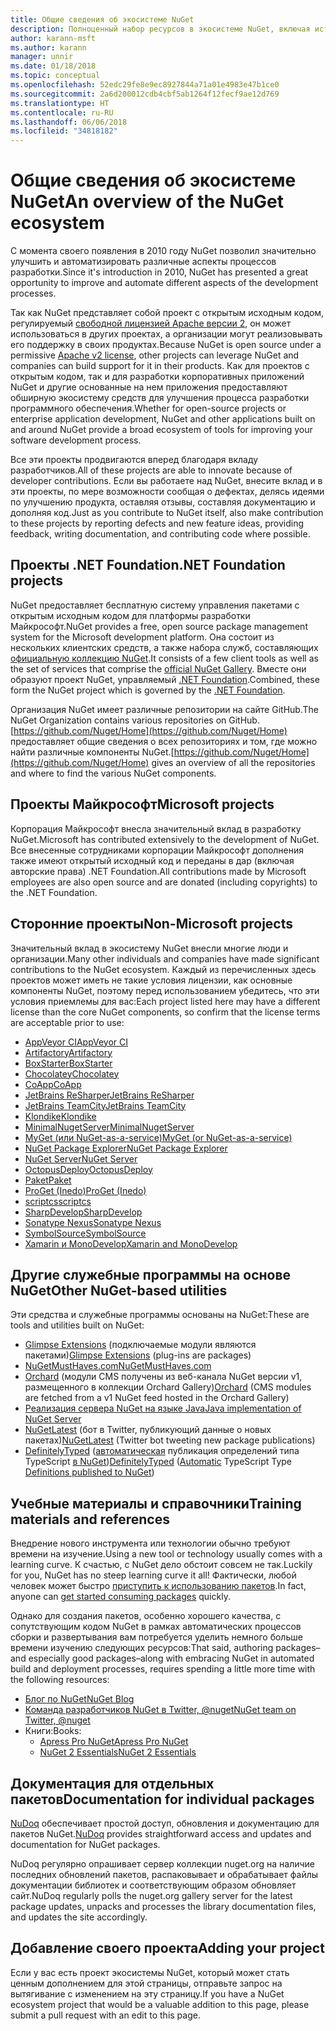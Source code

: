 ```yaml
---
title: Общие сведения об экосистеме NuGet
description: Полноценный набор ресурсов в экосистеме NuGet, включая источники NuGet, проекты NuGet сторонних поставщиков, служебные программы и учебные материалы.
author: karann-msft
ms.author: karann
manager: unnir
ms.date: 01/18/2018
ms.topic: conceptual
ms.openlocfilehash: 52edc29fe8e9ec8927844a71a01e4983e47b1ce0
ms.sourcegitcommit: 2a6d200012cdb4cbf5ab1264f12fecf9ae12d769
ms.translationtype: HT
ms.contentlocale: ru-RU
ms.lasthandoff: 06/06/2018
ms.locfileid: "34818182"
---
```

# <a name="an-overview-of-the-nuget-ecosystem"></a><span data-ttu-id="09158-103">Общие сведения об экосистеме NuGet</span><span class="sxs-lookup"><span data-stu-id="09158-103">An overview of the NuGet ecosystem</span></span>

<span data-ttu-id="09158-104">С момента своего появления в 2010 году NuGet позволил значительно улучшить и автоматизировать различные аспекты процессов разработки.</span><span class="sxs-lookup"><span data-stu-id="09158-104">Since it's introduction in 2010, NuGet has presented a great opportunity to improve and automate different aspects of the development processes.</span></span>

<span data-ttu-id="09158-105">Так как NuGet представляет собой проект с открытым исходным кодом, регулируемый [свободной лицензией Apache версии 2](http://choosealicense.com/licenses/apache/), он может использоваться в других проектах, а организации могут реализовывать его поддержку в своих продуктах.</span><span class="sxs-lookup"><span data-stu-id="09158-105">Because NuGet is open source under a permissive [Apache v2 license](http://choosealicense.com/licenses/apache/), other projects can leverage NuGet and companies can build support for it in their products.</span></span> <span data-ttu-id="09158-106">Как для проектов с открытым кодом, так и для разработки корпоративных приложений NuGet и другие основанные на нем приложения предоставляют обширную экосистему средств для улучшения процесса разработки программного обеспечения.</span><span class="sxs-lookup"><span data-stu-id="09158-106">Whether for open-source projects or enterprise application development, NuGet and other applications built on and around NuGet provide a broad ecosystem of tools for improving your software development process.</span></span>

<span data-ttu-id="09158-107">Все эти проекты продвигаются вперед благодаря вкладу разработчиков.</span><span class="sxs-lookup"><span data-stu-id="09158-107">All of these projects are able to innovate because of developer contributions.</span></span> <span data-ttu-id="09158-108">Если вы работаете над NuGet, внесите вклад и в эти проекты, по мере возможности сообщая о дефектах, делясь идеями по улучшению продукта, оставляя отзывы, составляя документацию и дополняя код.</span><span class="sxs-lookup"><span data-stu-id="09158-108">Just as you contribute to NuGet itself, also make contribution to these projects by reporting defects and new feature ideas, providing feedback, writing documentation, and contributing code where possible.</span></span>

## <a name="net-foundation-projects"></a><span data-ttu-id="09158-109">Проекты .NET Foundation</span><span class="sxs-lookup"><span data-stu-id="09158-109">.NET Foundation projects</span></span>

<span data-ttu-id="09158-110">NuGet предоставляет бесплатную систему управления пакетами с открытым исходным кодом для платформы разработки Майкрософт.</span><span class="sxs-lookup"><span data-stu-id="09158-110">NuGet provides a free, open source package management system for the Microsoft development platform.</span></span> <span data-ttu-id="09158-111">Она состоит из нескольких клиентских средств, а также набора служб, составляющих [официальную коллекцию NuGet](http://www.nuget.org).</span><span class="sxs-lookup"><span data-stu-id="09158-111">It consists of a few client tools as well as the set of services that comprise the [official NuGet Gallery](http://www.nuget.org).</span></span> <span data-ttu-id="09158-112">Вместе они образуют проект NuGet, управляемый [.NET Foundation](http://www.dotnetfoundation.org/).</span><span class="sxs-lookup"><span data-stu-id="09158-112">Combined, these form the NuGet project which is governed by the [.NET Foundation](http://www.dotnetfoundation.org/).</span></span>

<span data-ttu-id="09158-113">Организация NuGet имеет различные репозитории на сайте GitHub.</span><span class="sxs-lookup"><span data-stu-id="09158-113">The NuGet Organization contains various repositories on GitHub.</span></span> <span data-ttu-id="09158-114">[https://github.com/Nuget/Home](https://github.com/Nuget/Home) предоставляет общие сведения о всех репозиториях и том, где можно найти различные компоненты NuGet.</span><span class="sxs-lookup"><span data-stu-id="09158-114">[https://github.com/Nuget/Home](https://github.com/Nuget/Home) gives an overview of all the repositories and where to find the various NuGet components.</span></span>

## <a name="microsoft-projects"></a><span data-ttu-id="09158-115">Проекты Майкрософт</span><span class="sxs-lookup"><span data-stu-id="09158-115">Microsoft projects</span></span>

<span data-ttu-id="09158-116">Корпорация Майкрософт внесла значительный вклад в разработку NuGet.</span><span class="sxs-lookup"><span data-stu-id="09158-116">Microsoft has contributed extensively to the development of NuGet.</span></span> <span data-ttu-id="09158-117">Все внесенные сотрудниками корпорации Майкрософт дополнения также имеют открытый исходный код и переданы в дар (включая авторские права) .NET Foundation.</span><span class="sxs-lookup"><span data-stu-id="09158-117">All contributions made by Microsoft employees are also open source and are donated (including copyrights) to the .NET Foundation.</span></span>

## <a name="non-microsoft-projects"></a><span data-ttu-id="09158-118">Сторонние проекты</span><span class="sxs-lookup"><span data-stu-id="09158-118">Non-Microsoft projects</span></span>

<span data-ttu-id="09158-119">Значительный вклад в экосистему NuGet внесли многие люди и организации.</span><span class="sxs-lookup"><span data-stu-id="09158-119">Many other individuals and companies have made significant contributions to the NuGet ecosystem.</span></span> <span data-ttu-id="09158-120">Каждый из перечисленных здесь проектов может иметь не такие условия лицензии, как основные компоненты NuGet, поэтому перед использованием убедитесь, что эти условия приемлемы для вас:</span><span class="sxs-lookup"><span data-stu-id="09158-120">Each project listed here may have a different license than the core NuGet components, so confirm that the license terms are acceptable prior to use:</span></span>

- [<span data-ttu-id="09158-121">AppVeyor CI</span><span class="sxs-lookup"><span data-stu-id="09158-121">AppVeyor CI</span></span>](https://www.appveyor.com/)
- [<span data-ttu-id="09158-122">Artifactory</span><span class="sxs-lookup"><span data-stu-id="09158-122">Artifactory</span></span>](https://www.jfrog.com/artifactory/)
- [<span data-ttu-id="09158-123">BoxStarter</span><span class="sxs-lookup"><span data-stu-id="09158-123">BoxStarter</span></span>](http://boxstarter.org/)
- [<span data-ttu-id="09158-124">Chocolatey</span><span class="sxs-lookup"><span data-stu-id="09158-124">Chocolatey</span></span>](https://chocolatey.org/)
- [<span data-ttu-id="09158-125">CoApp</span><span class="sxs-lookup"><span data-stu-id="09158-125">CoApp</span></span>](http://coapp.org/)
- [<span data-ttu-id="09158-126">JetBrains ReSharper</span><span class="sxs-lookup"><span data-stu-id="09158-126">JetBrains ReSharper</span></span>](https://resharper-plugins.jetbrains.com/)
- [<span data-ttu-id="09158-127">JetBrains TeamCity</span><span class="sxs-lookup"><span data-stu-id="09158-127">JetBrains TeamCity</span></span>](https://www.jetbrains.com/teamcity/)
- [<span data-ttu-id="09158-128">Klondike</span><span class="sxs-lookup"><span data-stu-id="09158-128">Klondike</span></span>](https://github.com/themotleyfool/Klondike)
- [<span data-ttu-id="09158-129">MinimalNugetServer</span><span class="sxs-lookup"><span data-stu-id="09158-129">MinimalNugetServer</span></span>](https://github.com/TanukiSharp/MinimalNugetServer)
- [<span data-ttu-id="09158-130">MyGet (или NuGet-as-a-service)</span><span class="sxs-lookup"><span data-stu-id="09158-130">MyGet (or NuGet-as-a-service)</span></span>](http://www.myget.org/)
- [<span data-ttu-id="09158-131">NuGet Package Explorer</span><span class="sxs-lookup"><span data-stu-id="09158-131">NuGet Package Explorer</span></span>](https://github.com/NuGetPackageExplorer/NuGetPackageExplorer)
- [<span data-ttu-id="09158-132">NuGet Server</span><span class="sxs-lookup"><span data-stu-id="09158-132">NuGet Server</span></span>](http://nugetserver.net/)
- [<span data-ttu-id="09158-133">OctopusDeploy</span><span class="sxs-lookup"><span data-stu-id="09158-133">OctopusDeploy</span></span>](https://octopus.com/)
- [<span data-ttu-id="09158-134">Paket</span><span class="sxs-lookup"><span data-stu-id="09158-134">Paket</span></span>](https://fsprojects.github.io/Paket/)
- [<span data-ttu-id="09158-135">ProGet (Inedo)</span><span class="sxs-lookup"><span data-stu-id="09158-135">ProGet (Inedo)</span></span>](http://inedo.com/proget)
- [<span data-ttu-id="09158-136">scriptcs</span><span class="sxs-lookup"><span data-stu-id="09158-136">scriptcs</span></span>](http://scriptcs.net/)
- [<span data-ttu-id="09158-137">SharpDevelop</span><span class="sxs-lookup"><span data-stu-id="09158-137">SharpDevelop</span></span>](http://community.sharpdevelop.net/blogs/mattward/archive/2011/01/23/NuGetSupportInSharpDevelop.aspx)
- [<span data-ttu-id="09158-138">Sonatype Nexus</span><span class="sxs-lookup"><span data-stu-id="09158-138">Sonatype Nexus</span></span>](http://www.sonatype.com/nexus-repository-sonatype)
- [<span data-ttu-id="09158-139">SymbolSource</span><span class="sxs-lookup"><span data-stu-id="09158-139">SymbolSource</span></span>](http://www.symbolsource.org/Public)
- [<span data-ttu-id="09158-140">Xamarin и MonoDevelop</span><span class="sxs-lookup"><span data-stu-id="09158-140">Xamarin and MonoDevelop</span></span>](https://github.com/mrward/monodevelop-nuget-addin)

## <a name="other-nuget-based-utilities"></a><span data-ttu-id="09158-141">Другие служебные программы на основе NuGet</span><span class="sxs-lookup"><span data-stu-id="09158-141">Other NuGet-based utilities</span></span>

<span data-ttu-id="09158-142">Эти средства и служебные программы основаны на NuGet:</span><span class="sxs-lookup"><span data-stu-id="09158-142">These are tools and utilities built on NuGet:</span></span>

- <span data-ttu-id="09158-143">[Glimpse Extensions](http://getglimpse.com/Packages) (подключаемые модули являются пакетами)</span><span class="sxs-lookup"><span data-stu-id="09158-143">[Glimpse Extensions](http://getglimpse.com/Packages) (plug-ins are packages)</span></span>
- [<span data-ttu-id="09158-144">NuGetMustHaves.com</span><span class="sxs-lookup"><span data-stu-id="09158-144">NuGetMustHaves.com</span></span>](http://nugetmusthaves.com/)
- <span data-ttu-id="09158-145">[Orchard](http://www.orchardproject.net/) (модули CMS получены из веб-канала NuGet версии v1, размещенного в коллекции Orchard Gallery)</span><span class="sxs-lookup"><span data-stu-id="09158-145">[Orchard](http://www.orchardproject.net/) (CMS modules are fetched from a v1 NuGet feed hosted in the Orchard Gallery)</span></span>
- [<span data-ttu-id="09158-146">Реализация сервера NuGet на языке Java</span><span class="sxs-lookup"><span data-stu-id="09158-146">Java implementation of NuGet Server</span></span>](http://jonnyzzz.com/blog/2012/03/07/nuget-server-in-pure-java/)
- <span data-ttu-id="09158-147">[NuGetLatest](https://twitter.com/NuGetLatest) (бот в Twitter, публикующий данные о новых пакетах)</span><span class="sxs-lookup"><span data-stu-id="09158-147">[NuGetLatest](https://twitter.com/NuGetLatest) (Twitter bot tweeting new package publications)</span></span>
- <span data-ttu-id="09158-148">[DefinitelyTyped](http://definitelytyped.org/) ([автоматическая](https://github.com/DefinitelyTyped/NugetAutomation/) публикация определений типа TypeScript [в NuGet](http://www.nuget.org/packages?q=DefinitelyTyped))</span><span class="sxs-lookup"><span data-stu-id="09158-148">[DefinitelyTyped](http://definitelytyped.org/) ([Automatic](https://github.com/DefinitelyTyped/NugetAutomation/) TypeScript Type [Definitions published to NuGet](http://www.nuget.org/packages?q=DefinitelyTyped))</span></span>

## <a name="training-materials-and-references"></a><span data-ttu-id="09158-149">Учебные материалы и справочники</span><span class="sxs-lookup"><span data-stu-id="09158-149">Training materials and references</span></span>

<span data-ttu-id="09158-150">Внедрение нового инструмента или технологии обычно требуют времени на изучение.</span><span class="sxs-lookup"><span data-stu-id="09158-150">Using a new tool or technology usually comes with a learning curve.</span></span> <span data-ttu-id="09158-151">К счастью, с NuGet дело обстоит совсем не так.</span><span class="sxs-lookup"><span data-stu-id="09158-151">Luckily for you, NuGet has no steep learning curve it all!</span></span> <span data-ttu-id="09158-152">Фактически, любой человек может быстро [приступить к использованию пакетов](../quickstart/use-a-package.md).</span><span class="sxs-lookup"><span data-stu-id="09158-152">In fact, anyone can [get started consuming packages](../quickstart/use-a-package.md) quickly.</span></span>

<span data-ttu-id="09158-153">Однако для создания пакетов, особенно хорошего качества, с сопутствующим кодом NuGet в рамках автоматических процессов сборки и развертывания вам потребуется уделить немного больше времени изучению следующих ресурсов:</span><span class="sxs-lookup"><span data-stu-id="09158-153">That said, authoring packages–and especially good packages–along with  embracing NuGet in automated build and deployment processes, requires spending a little more time with the following resources:</span></span>

- [<span data-ttu-id="09158-154">Блог по NuGet</span><span class="sxs-lookup"><span data-stu-id="09158-154">NuGet Blog</span></span>](http://blog.nuget.org/)
- [<span data-ttu-id="09158-155">Команда разработчиков NuGet в Twitter, @nuget</span><span class="sxs-lookup"><span data-stu-id="09158-155">NuGet team on Twitter, @nuget</span></span>](http://twitter.com/nuget)
- <span data-ttu-id="09158-156">Книги:</span><span class="sxs-lookup"><span data-stu-id="09158-156">Books:</span></span>
  - [<span data-ttu-id="09158-157">Apress Pro NuGet</span><span class="sxs-lookup"><span data-stu-id="09158-157">Apress Pro NuGet</span></span>](http://bit.ly/ProNuGet)
  - [<span data-ttu-id="09158-158">NuGet 2 Essentials</span><span class="sxs-lookup"><span data-stu-id="09158-158">NuGet 2 Essentials</span></span>](http://www.amazon.com/NuGet-2-Essentials-Damir-Arh-ebook/dp/B00GTQD5M4)

## <a name="documentation-for-individual-packages"></a><span data-ttu-id="09158-159">Документация для отдельных пакетов</span><span class="sxs-lookup"><span data-stu-id="09158-159">Documentation for individual packages</span></span>

<span data-ttu-id="09158-160">[NuDoq](http://nudoq.org) обеспечивает простой доступ, обновления и документацию для пакетов NuGet.</span><span class="sxs-lookup"><span data-stu-id="09158-160">[NuDoq](http://nudoq.org) provides straightforward access and updates and documentation for NuGet packages.</span></span>

<span data-ttu-id="09158-161">NuDoq регулярно опрашивает сервер коллекции nuget.org на наличие последних обновлений пакетов, распаковывает и обрабатывает файлы документации библиотек и соответствующим образом обновляет сайт.</span><span class="sxs-lookup"><span data-stu-id="09158-161">NuDoq regularly polls the nuget.org gallery server for the latest package updates, unpacks and processes the library documentation files, and updates the site accordingly.</span></span>

## <a name="adding-your-project"></a><span data-ttu-id="09158-162">Добавление своего проекта</span><span class="sxs-lookup"><span data-stu-id="09158-162">Adding your project</span></span>

<span data-ttu-id="09158-163">Если у вас есть проект экосистемы NuGet, который может стать ценным дополнением для этой страницы, отправьте запрос на вытягивание с изменением на эту страницу.</span><span class="sxs-lookup"><span data-stu-id="09158-163">If you have a NuGet ecosystem project that would be a valuable addition to this page, please  submit a pull request with an edit to this page.</span></span>

